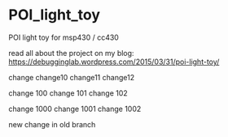 # POI_light_toy
POI light toy for msp430 / cc430

read all about the project on my blog:
https://debugginglab.wordpress.com/2015/03/31/poi-light-toy/

change
change10
change11
change12

change 100
change 101
change 102

change 1000
change 1001
change 1002

new change in old branch